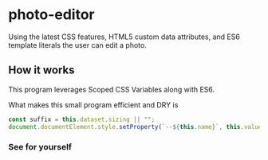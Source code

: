 # photo-editor
Using the latest CSS features, HTML5 custom data attributes, and ES6 template literals the user can edit a photo.

## How it works
This program leverages Scoped CSS Variables along with ES6.

What makes this small program efficient and DRY is
```JavaScript
const suffix = this.dataset.sizing || "";
document.documentElement.style.setProperty(`--${this.name}`, this.value + suffix);
```
### See for yourself
